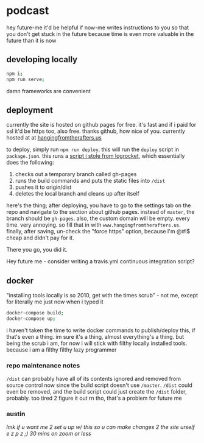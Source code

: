 # podcast

hey future-me it'd be helpful if now-me writes instructions to you so that you don't get stuck in the future because time is even more valuable in the future than it is now

## developing locally

```bash
npm i;
npm run serve;
```

damn frameworks are convenient

## deployment

currently the site is hosted on github pages for free. it's fast and if i paid for ssl it'd be https too, also free. thanks github, how nice of you. currently hosted at at [hangingfromtherafters.us](http://www.hangingfromtherafters.us)

to deploy, simply run `npm run deploy`. this will run the `deploy` script in `package.json`. this runs a [script i stole from logrocket](https://blog.logrocket.com/build-deploy-vue-js-app-github-pages/), which essentially does the following:

1. checks out a temporary branch called gh-pages
2. runs the build commands and puts the static files into `/dist`
3. pushes it to origin/dist
4. deletes the local branch and cleans up after itself

here's the thing; after deploying, you have to go to the settings tab on the repo and navigate to the section about github pages. instead of `master`, the branch should be `gh-pages`. also, the custom domain will be empty. every time. very annoying. so fill that in with `www.hangingfromtherafters.us`. finally, after saving, un-check the "force https" option, because I'm @#!$ cheap and didn't pay for it.

There you go, you did it.

Hey future me - consider writing a travis.yml continuous integration script?

## docker

"installing tools locally is so 2010, get with the times scrub" - not me, except for literally me just now when i typed it

```bash
docker-compose build;
docker-compose up;
```

i haven't taken the time to write docker commands to publish/deploy this, if that's even a thing. im sure it's a thing, almost everything's a thing. but being the scrub i am, for now i will stick with filthy locally installed tools. because i am a filthy filthy lazy programmer

### repo maintenance notes

`/dist` can probably have all of its contents ignored and removed from source control now since the build script doesn't use `/master`. `/dist` could even be removed, and the build script could just create the `/dist` folder, probably. too tired 2 figure it out rn tho, that's a problem for future me

### austin

*lmk if u want me 2 set u up w/ this so u can make changes 2 the site urself e z p z ;) 30 mins on zoom or less*
